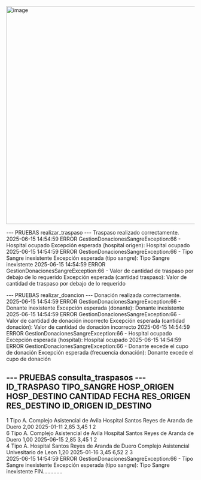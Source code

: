 <img width="581" alt="image" src="https://github.com/user-attachments/assets/0059f36a-831a-4ab2-ad49-272c4deaa813" />

--- PRUEBAS realizar_traspaso ---
Traspaso realizado correctamente.
2025-06-15 14:54:59 ERROR GestionDonacionesSangreException:66 - Hospital ocupado
Excepción esperada (hospital origen): Hospital ocupado
2025-06-15 14:54:59 ERROR GestionDonacionesSangreException:66 - Tipo Sangre inexistente
Excepción esperada (tipo sangre): Tipo Sangre inexistente
2025-06-15 14:54:59 ERROR GestionDonacionesSangreException:66 - Valor de cantidad de traspaso por debajo de lo requerido
Excepción esperada (cantidad traspaso): Valor de cantidad de traspaso por debajo de lo requerido

--- PRUEBAS realizar_doancion ---
Donación realizada correctamente.
2025-06-15 14:54:59 ERROR GestionDonacionesSangreException:66 - Donante inexistente
Excepción esperada (donante): Donante inexistente
2025-06-15 14:54:59 ERROR GestionDonacionesSangreException:66 - Valor de cantidad de donación incorrecto
Excepción esperada (cantidad donación): Valor de cantidad de donación incorrecto
2025-06-15 14:54:59 ERROR GestionDonacionesSangreException:66 - Hospital ocupado
Excepción esperada (hospital): Hospital ocupado
2025-06-15 14:54:59 ERROR GestionDonacionesSangreException:66 - Donante excede el cupo de donación
Excepción esperada (frecuencia donación): Donante excede el cupo de donación

--- PRUEBAS consulta_traspasos ---
ID_TRASPASO  TIPO_SANGRE     HOSP_ORIGEN          HOSP_DESTINO         CANTIDAD   FECHA           RES_ORIGEN RES_DESTINO     ID_ORIGEN       ID_DESTINO     
-----------------------------------------------------------------------------------------------------------------------------------
1            Tipo A.         Complejo Asistencial de Avila Hospital Santos Reyes de Aranda de Duero 2,00       2025-01-11      2,85       3,45            1               2              
6            Tipo A.         Complejo Asistencial de Avila Hospital Santos Reyes de Aranda de Duero 1,00       2025-06-15      2,85       3,45            1               2              
4            Tipo A.         Hospital Santos Reyes de Aranda de Duero Complejo Asistencial Univesitario de Leon 1,20       2025-01-16      3,45       6,52            2               3              
2025-06-15 14:54:59 ERROR GestionDonacionesSangreException:66 - Tipo Sangre inexistente
Excepción esperada (tipo sangre): Tipo Sangre inexistente
FIN.............
